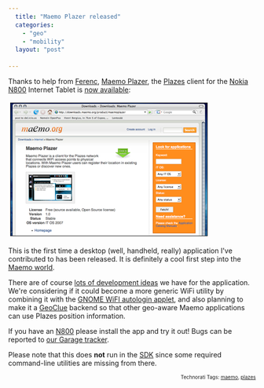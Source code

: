 ```yaml
---
  title: "Maemo Plazer released"
  categories: 
    - "geo"
    - "mobility"
  layout: "post"

---
```

Thanks to help from <a href="http://beta.plazes.com/user/ferenc/">Ferenc</a>, <a href="http://downloads.maemo.org/product/maemoplazer">Maemo Plazer</a>, the <a href="http://beta.plazes.com/help/screencasts.php">Plazes</a> client for the <a href="http://www.linuxdevices.com/articles/AT8033409446.html">Nokia N800</a> Internet Tablet is <a href="http://downloads.maemo.org/product/maemoplazer">now available</a>:

<img src="/files/maemoplazer-downloads-site.jpg" height="270" width="400" border="1" hspace="4" vspace="4" alt="Maemoplazer-Downloads-Site" /><span style="font-size:0pt;">

</span>This is the first time a desktop (well, handheld, really) application I've contributed to has been released. It is definitely a cool first step into the <a href="http://maemo.org/">Maemo world</a>.

There are of course <a href="http://bergie.iki.fi/blog/plazes_on_the_n800.html">lots of development ideas</a> we have for the application. We're considering if it could become a more generic WiFi utility by combining it with the <a href="http://www.gnomefiles.org/app.php/autologin-applet">GNOME WiFI autologin applet</a>, and also planning to make it a <a href="http://live.gnome.org/GeoClue">GeoClue</a> backend so that other geo-aware Maemo applications can use Plazes position information.

If you have an <a href="http://www.nokia.com/n800">N800</a> please install the app and try it out! Bugs can be reported to <a href="https://garage.maemo.org/tracker/?group_id=190">our Garage tracker</a>.

Please note that this does <strong>not</strong> run in the <a href="http://maemo.org/downloads/download-sdk.html">SDK</a> since some required command-line utilities are missing from there.

<p style="text-align:right;font-size:10px;">Technorati Tags: <a href="http://www.technorati.com/tag/maemo" rel="tag">maemo</a>, <a href="http://www.technorati.com/tag/plazes" rel="tag">plazes</a></p>